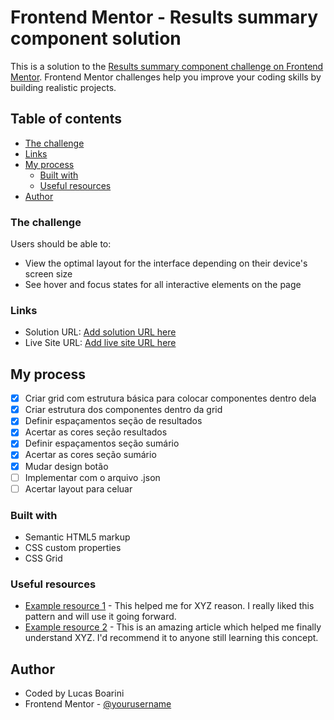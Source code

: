 # Frontend Mentor - Results summary component solution

This is a solution to the [Results summary component challenge on Frontend Mentor](https://www.frontendmentor.io/challenges/results-summary-component-CE_K6s0maV). Frontend Mentor challenges help you improve your coding skills by building realistic projects. 

## Table of contents

  - [The challenge](#the-challenge)
  - [Links](#links)
- [My process](#my-process)
  - [Built with](#built-with)
  - [Useful resources](#useful-resources)
- [Author](#author)


### The challenge

Users should be able to:

- View the optimal layout for the interface depending on their device's screen size
- See hover and focus states for all interactive elements on the page

### Links

- Solution URL: [Add solution URL here](https://your-solution-url.com)
- Live Site URL: [Add live site URL here](https://your-live-site-url.com)

## My process

- [X] Criar grid com estrutura básica para colocar componentes dentro dela
- [X] Criar estrutura dos componentes dentro da grid
- [X] Definir espaçamentos seção de resultados
- [X] Acertar as cores seção resultados
- [X] Definir espaçamentos seção sumário
- [X] Acertar as cores seção sumário
- [X] Mudar design botão
- [ ] Implementar com o arquivo .json
- [ ] Acertar layout para celuar

### Built with

- Semantic HTML5 markup
- CSS custom properties
- CSS Grid

### Useful resources

- [Example resource 1](https://www.example.com) - This helped me for XYZ reason. I really liked this pattern and will use it going forward.
- [Example resource 2](https://www.example.com) - This is an amazing article which helped me finally understand XYZ. I'd recommend it to anyone still learning this concept.

## Author

- Coded by Lucas Boarini
- Frontend Mentor - [@yourusername](https://www.frontendmentor.io/profile/yourusername)


